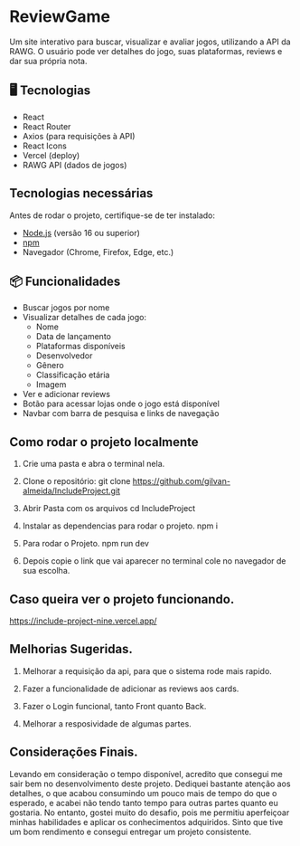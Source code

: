 # ReviewGame

Um site interativo para buscar, visualizar e avaliar jogos, utilizando a API da RAWG. O usuário pode ver detalhes do jogo, suas plataformas, reviews e dar sua própria nota.

## 🖥️ Tecnologias

- React
- React Router
- Axios (para requisições à API)
- React Icons
- Vercel (deploy)
- RAWG API (dados de jogos)
  
## Tecnologias necessárias

Antes de rodar o projeto, certifique-se de ter instalado:

- [Node.js](https://nodejs.org/) (versão 16 ou superior)
- [npm](https://www.npmjs.com/)
- Navegador (Chrome, Firefox, Edge, etc.)

## 📦 Funcionalidades

- Buscar jogos por nome
- Visualizar detalhes de cada jogo:
  - Nome
  - Data de lançamento
  - Plataformas disponíveis
  - Desenvolvedor
  - Gênero
  - Classificação etária
  - Imagem 
- Ver e adicionar reviews
- Botão para acessar lojas onde o jogo está disponível
- Navbar com barra de pesquisa e links de navegação

## Como rodar o projeto localmente

1. Crie uma pasta e abra o terminal nela.
   
2. Clone o repositório:
   git clone https://github.com/gilvan-almeida/IncludeProject.git
   
3. Abrir Pasta com os arquivos
   cd IncludeProject
   
4. Instalar as dependencias para rodar o projeto.
   npm i
   
5. Para rodar o Projeto.
   npm run dev
   
6. Depois copie o link que vai aparecer no terminal cole no navegador de sua escolha.

## Caso queira ver o projeto funcionando.
  https://include-project-nine.vercel.app/

## Melhorias Sugeridas.

1.  Melhorar a requisição da api, para que o sistema rode mais rapido.
   
3.  Fazer a funcionalidade de adicionar as reviews aos cards.

4.  Fazer o Login funcional, tanto Front quanto Back.

5.  Melhorar a resposividade de algumas partes.
   
## Considerações Finais.
  Levando em consideração o tempo disponível, acredito que consegui me sair bem no desenvolvimento deste projeto. Dediquei bastante atenção aos detalhes, o que acabou consumindo um pouco mais de tempo do que o esperado, e acabei não tendo tanto tempo para outras partes quanto eu gostaria. No entanto, gostei muito do desafio, pois me permitiu aperfeiçoar minhas habilidades e aplicar os conhecimentos adquiridos. Sinto que tive um bom rendimento e consegui entregar um projeto consistente.


